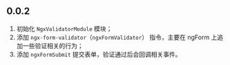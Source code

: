 ## 0.0.2
1. 初始化 `NgxValidatorModule` 模块；
1. 添加 `ngx-form-validator`（`ngxFormValidator`） 指令，主要在 ngForm 上追加一些验证相关的行为；
1. 添加 `ngxFormSubmit` 提交表单，验证通过后会回调相关事件。

